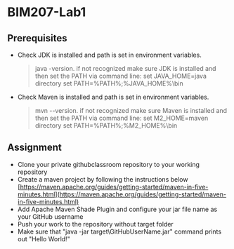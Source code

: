 

# BIM207-Lab1

## Prerequisites
- Check JDK is installed and path is set in environment variables.
	> java -version.
	if not recognized make sure JDK is installed and then set the PATH via command line:
	>set JAVA_HOME=java directory
	>set PATH=%PATH%;%JAVA_HOME%\bin

- Check Maven is installed and path is set in environment variables.
	>  mvn --version.
	if not recognized make sure Maven is installed and then set the PATH via command line:
	>set M2_HOME=maven directory
	>set PATH=%PATH%;%M2_HOME%\bin

## Assignment
- Clone your private githubclassroom repository to your working repository  
- Create a maven project by following the instructions below
[https://maven.apache.org/guides/getting-started/maven-in-five-minutes.html](https://maven.apache.org/guides/getting-started/maven-in-five-minutes.html)
- Add Apache Maven Shade Plugin and configure your jar file name as your GitHub username
- Push your work to the repository without target folder
- Make sure that "java -jar target\GitHubUserName.jar" command prints out "Hello  World!"
